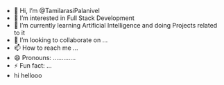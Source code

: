 - 👋 Hi, I’m @TamilarasiPalanivel
- 👀 I’m interested in Full Stack Development 
- 🌱 I’m currently learning Artificial Intelligence and doing Projects related to it
- 💞️ I’m looking to collaborate on ...
- 📫 How to reach me ...
- 😄 Pronouns: .............
- ⚡ Fun fact: ...
- hi hellooo

<!---
TamilarasiPalanivel/TamilarasiPalanivel is a ✨ special ✨ repository because its `README.md` (this file) appears on your GitHub profile.
You can click the Preview link to take a look at your changes.
--->
